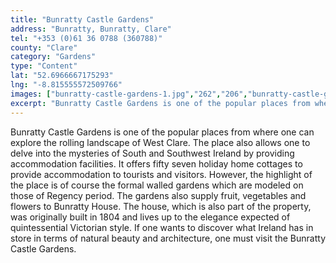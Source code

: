 ```yaml
---
title: "Bunratty Castle Gardens"
address: "Bunratty, Bunratty, Clare"
tel: "+353 (0)61 36 0788 (360788)"
county: "Clare"
category: "Gardens"
type: "Content"
lat: "52.6966667175293"
lng: "-8.815555572509766"
images: ["bunratty-castle-gardens-1.jpg","262","206","bunratty-castle-gardens-5.jpg","288","325","bunratty-castle-gardens-7.jpg","500","295"]
excerpt: "Bunratty Castle Gardens is one of the popular places from where one can explore the rolling landscape of West Clare. The place also allows one to delv..."
---
```

<p>Bunratty Castle Gardens is one of the popular places from where one can explore the rolling landscape of West Clare. The place also allows one to delve into the mysteries of South and Southwest Ireland by providing accommodation facilities. It offers fifty seven holiday home cottages to provide accommodation to tourists and visitors. However, the highlight of the place is of course the formal walled gardens which are modeled on those of Regency period. The gardens also supply fruit, vegetables and flowers to Bunratty House. The house, which is also part of the property, was originally built in 1804 and lives up to the elegance expected of quintessential Victorian style. If one wants to discover what Ireland has in store in terms of natural beauty and architecture, one must visit the Bunratty Castle Gardens. </p>